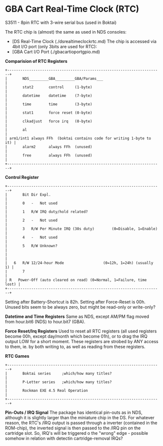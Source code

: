 # GBA Cart Real-Time Clock (RTC)


S3511 - 8pin RTC with 3-wire serial bus (used in Boktai)

The RTC chip is (almost) the same as used in NDS consoles:
- [DS Real-Time Clock (./dsrealtimeclockrtc.md)
The chip is accessed via 4bit I/O port (only 3bits are used for RTC):
- [GBA Cart I/O Port (./gbacartioportgpio.md)

**Comparision of RTC Registers**

```
+-----------------------------------------------------------------------+
|       NDS_________GBA_________GBA/Params___                           |
|       stat2       control     (1-byte)                                |
|       datetime    datetime    (7-byte)                                |
|       time        time        (3-byte)                                |
|       stat1       force reset (0-byte)                                |
|       clkadjust   force irq   (0-byte)                                |
|       al                                                              |
| arm1/int1 always FFh  (boktai contains code for writing 1-byte to it) |
|       alarm2      always FFh  (unused)                                |
|       free        always FFh  (unused)                                |
+-----------------------------------------------------------------------+
```


**Control Register**

```
+-----------------------------------------------------------------------+
|       Bit Dir Expl.                                                   |
|       0   -   Not used                                                |
|       1   R/W IRQ duty/hold related?                                  |
|       2   -   Not used                                                |
|       3   R/W Per Minute IRQ (30s duty)        (0=Disable, 1=Enable)  |
|       4   -   Not used                                                |
|       5   R/W Unknown?                                                |
|                                                                       |
|   6   R/W 12/24-hour Mode                  (0=12h, 1=24h) (usually 1) |
|       7                                                               |
| R   Power-Off (auto cleared on read) (0=Normal, 1=Failure, time lost) |
+-----------------------------------------------------------------------+
```

Setting after Battery-Shortcut is 82h. Setting after Force-Reset is
00h.
Unused bits seem to be always zero, but might be read-only or
write-only?

**Datetime and Time Registers**
Same as NDS, except AM/PM flag moved from hour.bit6 (NDS) to hour.bit7
(GBA).

**Force Reset/Irq Registers**
Used to reset all RTC registers (all used registers become 00h, except
day/month which become 01h), or to drag the IRQ output LOW for a short
moment. These registers are strobed by ANY access to them, ie. by both
writing to, as well as reading from these registers.

**RTC Games**

```
+-----------------------------------------------------------------------+
|       Boktai series     ;which/how many titles?                       |
|       P-Letter series   ;which/how many titles?                       |
|       Rockman EXE 4.5 Real Operation                                  |
+-----------------------------------------------------------------------+
```


**Pin-Outs / IRQ Signal**
The package has identical pin-outs as in NDS, although it is slightly
larger than the miniature chip in the DS.
For whatever reason, the RTC\'s /IRQ output is passed through a
inverter (contained in the ROM-chip), the inverted signal is then passed
to the /IRQ pin on the cartridge slot. So, IRQ\'s will be triggered o
the \"wrong\" edge - possible somehow in relation with detectin
cartridge-removal IRQs?



